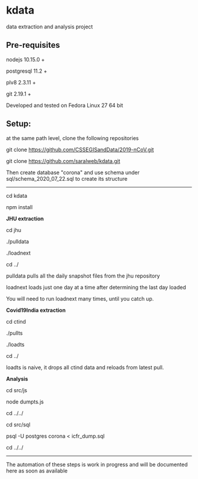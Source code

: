 # kdata
data extraction and analysis project

Pre-requisites
--------------
nodejs 10.15.0 +

postgresql 11.2 +

plv8 2.3.11 +

git 2.19.1 +

Developed and tested on Fedora Linux 27 64 bit

Setup:
------

at the same path level, clone the following repositories

git clone https://github.com/CSSEGISandData/2019-nCoV.git

git clone https://github.com/saralweb/kdata.git

Then create database "corona" and use schema under sql/schema_2020_07_22.sql to create its structure

-------------

cd kdata

npm install

**JHU extraction**

cd jhu

./pulldata

./loadnext

cd ../

pulldata pulls all the daily snapshot files from the jhu repository

loadnext loads just one day at a time after determining the last day loaded

You will need to run loadnext many times, until you catch up. 

**Covid19India extraction**

cd ctind

./pullts

./loadts

cd ../

loadts is naive, it drops all ctind data and reloads from latest pull.

**Analysis**

cd src/js

node dumpts.js

cd ../../

cd src/sql

psql -U postgres corona < icfr_dump.sql

cd ../../

-------------------


The automation of these steps is work in progress and will be documented here as soon as available


